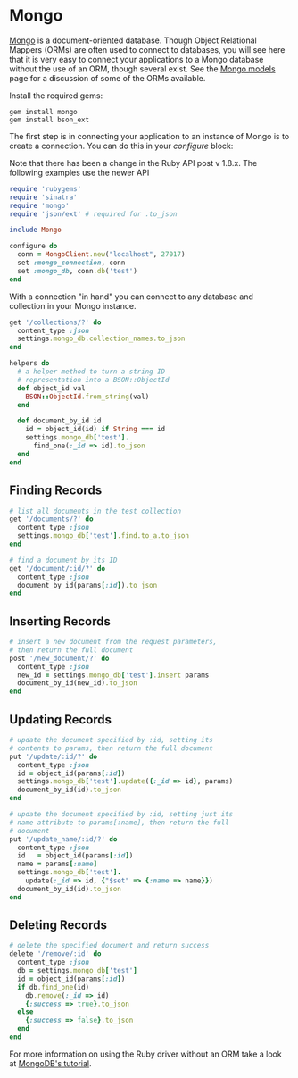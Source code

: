 # Mongo

[Mongo][mongo] is a document-oriented database. Though Object Relational
Mappers (ORMs) are often used to connect to databases, you will see here
that it is very easy to connect your applications to a Mongo database
without the use of an ORM, though several exist. See the
[Mongo models][mongo_models] page for a discussion of some of the ORMs
available.

Install the required gems:

```
gem install mongo
gem install bson_ext
```

The first step is in connecting your application to an instance of Mongo is
to create a connection. You can do this in your _configure_ block:

Note that there has been a change in the Ruby API post v 1.8.x. The
following examples use the newer API

```ruby
require 'rubygems'
require 'sinatra'
require 'mongo'
require 'json/ext' # required for .to_json

include Mongo

configure do
  conn = MongoClient.new("localhost", 27017)
  set :mongo_connection, conn
  set :mongo_db, conn.db('test')
end
```

With a connection "in hand" you can connect to any database and collection in
your Mongo instance.

```ruby
get '/collections/?' do
  content_type :json
  settings.mongo_db.collection_names.to_json
end

helpers do
  # a helper method to turn a string ID
  # representation into a BSON::ObjectId
  def object_id val
    BSON::ObjectId.from_string(val)
  end

  def document_by_id id
    id = object_id(id) if String === id
    settings.mongo_db['test'].
      find_one(:_id => id).to_json
  end
end
```

## Finding Records

```ruby
# list all documents in the test collection
get '/documents/?' do
  content_type :json
  settings.mongo_db['test'].find.to_a.to_json
end

# find a document by its ID
get '/document/:id/?' do
  content_type :json
  document_by_id(params[:id]).to_json
end
```

## Inserting Records

```ruby
# insert a new document from the request parameters,
# then return the full document
post '/new_document/?' do
  content_type :json
  new_id = settings.mongo_db['test'].insert params
  document_by_id(new_id).to_json
end
```

## Updating Records

```ruby
# update the document specified by :id, setting its
# contents to params, then return the full document
put '/update/:id/?' do
  content_type :json
  id = object_id(params[:id])
  settings.mongo_db['test'].update({:_id => id}, params)
  document_by_id(id).to_json
end

# update the document specified by :id, setting just its
# name attribute to params[:name], then return the full
# document
put '/update_name/:id/?' do
  content_type :json
  id   = object_id(params[:id])
  name = params[:name]
  settings.mongo_db['test'].
    update(:_id => id, {"$set" => {:name => name}})
  document_by_id(id).to_json
end
```

## Deleting Records

```ruby
# delete the specified document and return success
delete '/remove/:id' do
  content_type :json
  db = settings.mongo_db['test']
  id = object_id(params[:id])
  if db.find_one(id)
    db.remove(:_id => id)
    {:success => true}.to_json
  else
    {:success => false}.to_json
  end
end
```

For more information on using the Ruby driver without an ORM take a look
at [MongoDB's tutorial][rubydrivertutorial].

[mongo]: http://www.mongodb.org/
[rubydrivertutorial]: https://github.com/mongodb/mongo-ruby-driver/wiki/Tutorial
[mongo_models]: http://recipes.sinatrarb.com/p/models/mongo
